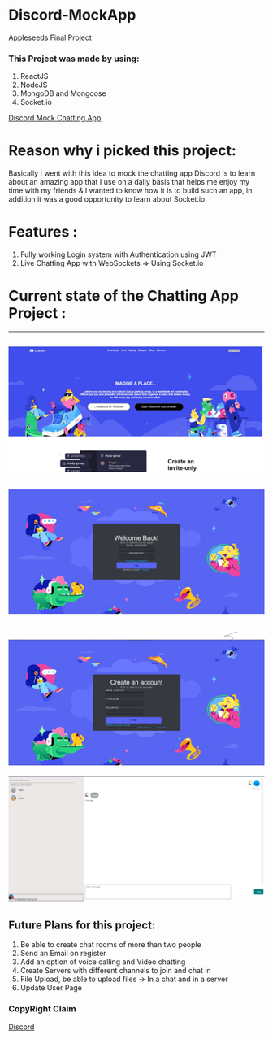 # Discord-MockApp
Appleseeds Final Project

### This Project was made by using:
1. ReactJS
2. NodeJS
3. MongoDB and Mongoose
4. Socket.io

[Discord Mock Chatting App](https://discord-mock.herokuapp.com/)

# Reason why i picked this project:
Basically I went with this idea to mock the chatting app Discord is to learn about an amazing app that I use on a daily basis that helps me enjoy my time with my friends & I wanted to know how it is to build such an app, in addition it was a good opportunity to learn about Socket.io



# Features :

1. Fully working Login system with Authentication using JWT
2. Live Chatting App with WebSockets => Using Socket.io

 

# Current state of the Chatting App Project :
---------------------------------
![HomePage](client/public/HomePage.jpg)
-------------------------------------
![Login](client/public/LoginPage.jpg)
------------------------------------
![Register](client/public/Register.jpg)
-------------------------------------
![Chat](client/public/Chat.jpg)

## Future Plans for this project:
1. Be able to create chat rooms  of more than two people
2. Send an Email on register
3. Add an option of voice calling and Video chatting
4. Create Servers with different channels to join and chat in
5. File Upload, be able to upload files -> In a chat and in a server
6. Update User Page

### CopyRight Claim

[Discord](https://discord.com/)

